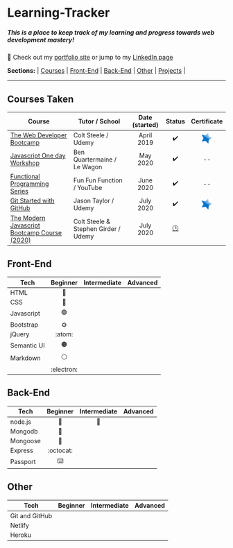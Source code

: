 # Learning-Tracker
##### This is a place to keep track of my learning and progress towards web development mastery!
:link: Check out my [portfolio site](http://www.mikeback.me "mikeback.me") or jump to my [LinkedIn page](https://www.linkedin.com/in/mikeback "linkedin.com/in/mikeback")

**Sections:**  |
[Courses](https://github.com/MakeItBack/Learning-Tracker/blob/master/README.md#courses-taken)  |
[Front-End](https://github.com/MakeItBack/Learning-Tracker/blob/master/README.md#front-end)  |
[Back-End](https://github.com/MakeItBack/Learning-Tracker/blob/master/README.md#back-end)  |
[Other](https://github.com/MakeItBack/Learning-Tracker/blob/master/README.md#other)  |
[Projects](https://github.com/MakeItBack/Learning-Tracker/blob/master/README.md#projects)  |

---

## Courses Taken
| Course | Tutor / School | Date (started) | Status |  Certificate |
|--------|----------------|:----------------:|:--------:|:--------------:|
|[The Web Developer Bootcamp](https://www.udemy.com/course/the-web-developer-bootcamp "The Web Developers Bootcamp")|Colt Steele / Udemy|April 2019|:heavy_check_mark:|[![Certificate](https://github.com/MakeItBack/Learning-Tracker/blob/master/Icons/star.png)](https://github.com/MakeItBack/Learning-Tracker/blob/master/Certificates/Certificate%20-%20WDB_ColtSteele_Udemy.jpg "View Cerificate") |
|[Javascript One day Workshop](https://www.notion.so/Javascript-full-day-b247e04e91434dfea004f58c39399ecc) | Ben Quartermaine / Le Wagon |May 2020|:heavy_check_mark:| -- |
|[Functional Programming Series](https://www.youtube.com/playlist?list=PL0zVEGEvSaeEd9hlmCXrk5yUyqUag-n84) | Fun Fun Function / YouTube | June 2020 |:heavy_check_mark:| -- | 
|[Git Started with GitHub](https://www.udemy.com/course/git-started-with-github) | Jason Taylor / Udemy | July 2020 |:heavy_check_mark:| [![Certificate](https://github.com/MakeItBack/Learning-Tracker/blob/master/Icons/star.png)](https://github.com/MakeItBack/Learning-Tracker/blob/master/Certificates/Git%20Started%20with%20Git%20ansd%20Github%20(certificate).jpg "View Cerificate") |
|[The Modern Javascript Bootcamp Course (2020)](https://www.udemy.com/course/javascript-beginners-complete-tutorial/) | Colt Steele & Stephen Girder / Udemy | July 2020 |[:clock3:](# "In progress")|  |


## Front-End
| Tech             |  Beginner  |  Intermediate  |  Advanced  | 
|------------------|:----------:|:--------------:|:----------:|
|HTML              | :dart:   |              |       |
|CSS               |   :radio_button:       |              |          |
|Javascript        | :green_circle:         |             |          |
|Bootstrap         |     :gear:     |              |          |
|jQuery            |    :atom:       |              |          |
|Semantic UI       |  :orange_circle:       |             |          |
|Markdown          |  :white_circle:        |              |          |
|                  | :electron:        |              |          |



## Back-End
| Tech            |  Beginner  |  Intermediate  |  Advanced  | 
|-----------------|:----------:|:--------------:|:----------:|
|node.js  |   :large_blue_diamond:       |     :large_orange_diamond:         |          |
|Mongodb  |    :small_blue_diamond:       |              |          |
|Mongoose |    :nut_and_bolt:      |              |          |
|Express  |    :octocat:       |              |          |
|Passport |    :keyboard:         |              |          |


## Other  
| Tech            |  Beginner  |  Intermediate  |  Advanced  | 
|-----------------|:----------:|:--------------:|:----------:|
|Git and GitHub   |          |              |          |
|Netlify          |          |              |          |
|Heroku           |          |              |          |
